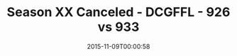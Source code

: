 ---
title: Season XX Canceled - DCGFFL - 926 vs 933
teams_score:
- team: 926
  score:
- team: 933
  score:
mvp: ''
game-ball: ''
season: 11
week:
date: '2015-11-09T00:00:58'
pageid: season-11-playoffs-november-8-2015-926-vs-933
---